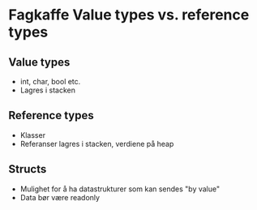 # Fagkaffe Value types vs. reference types

## Value types

- int, char, bool etc.
- Lagres i stacken

## Reference types

- Klasser
- Referanser lagres i stacken, verdiene på heap

## Structs

- Mulighet for å ha datastrukturer som kan sendes "by value"
- Data bør være readonly